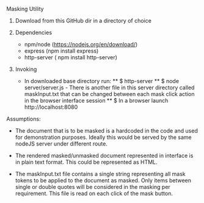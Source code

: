 Masking Utility

1. Download from this GitHub dir in a directory of choice

2. Dependencies
	* npm/node (https://nodejs.org/en/download/)
	* express (npm install express)
	* http-server ( npm install http-server)

3. Invoking
	* In downloaded base directory run:
		** $ http-server
		** $ node server/server.js - There is another file in this server directory called maskInput.txt that can be changed between each mask click action in the browser interface session
		** $ In a browser launch http://localhost:8080 

Assumptions:
* The document that is to be masked is a hardcoded in the code and used for demonstration purposes. Ideally this would be served by the same nodeJS server under different route.

* The rendered masked/unmasked document represented in interface is in plain text format. This could be represented as HTML.

* The maskInput.txt file contains a single string representing all mask tokens to be applied to the document as masked. Only items between single or double quotes will be considered in the masking per requirement. This file is read on each click of the mask button.
